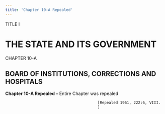 ```yaml
---
title: 'Chapter 10-A Repealed'
---
```


TITLE I
                                             
THE STATE AND ITS GOVERNMENT
============================

CHAPTER 10-A
                                             
BOARD OF INSTITUTIONS, CORRECTIONS AND HOSPITALS
------------------------------------------------

**Chapter 10-A Repealed –** Entire Chapter was repealed


                                             [Repealed 1961, 222:6, VIII.
                                             ]
